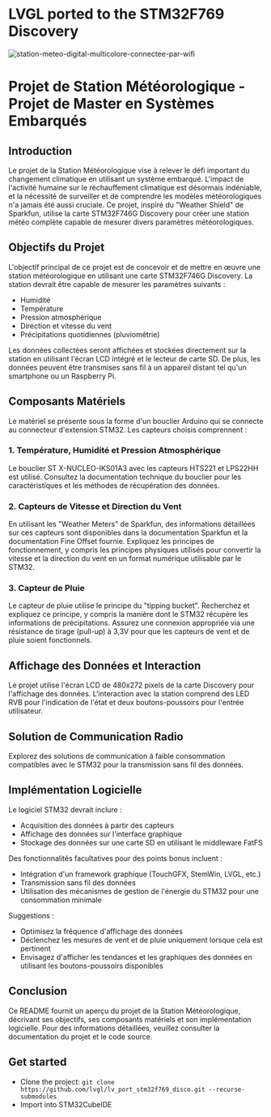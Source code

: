 # LVGL ported to the STM32F769 Discovery
![station-meteo-digital-multicolore-connectee-par-wifi](https://github.com/momenacer/MENACER_Mohamed/assets/127967325/9099632c-9a7c-4cc5-807f-f9c86994c8de)


# Projet de Station Météorologique - Projet de Master en Systèmes Embarqués

## Introduction

Le projet de la Station Météorologique vise à relever le défi important du changement climatique en utilisant un système embarqué. L'impact de l'activité humaine sur le réchauffement climatique est désormais indéniable, et la nécessité de surveiller et de comprendre les modèles météorologiques n'a jamais été aussi cruciale. Ce projet, inspiré du "Weather Shield" de Sparkfun, utilise la carte STM32F746G Discovery pour créer une station météo complète capable de mesurer divers paramètres météorologiques.

## Objectifs du Projet

L'objectif principal de ce projet est de concevoir et de mettre en œuvre une station météorologique en utilisant une carte STM32F746G Discovery. La station devrait être capable de mesurer les paramètres suivants :

- Humidité
- Température
- Pression atmosphérique
- Direction et vitesse du vent
- Précipitations quotidiennes (pluviométrie)

Les données collectées seront affichées et stockées directement sur la station en utilisant l'écran LCD intégré et le lecteur de carte SD. De plus, les données peuvent être transmises sans fil à un appareil distant tel qu'un smartphone ou un Raspberry Pi.

## Composants Matériels

Le matériel se présente sous la forme d'un bouclier Arduino qui se connecte au connecteur d'extension STM32. Les capteurs choisis comprennent :

### 1. Température, Humidité et Pression Atmosphérique

Le bouclier ST X-NUCLEO-IKS01A3 avec les capteurs HTS221 et LPS22HH est utilisé. Consultez la documentation technique du bouclier pour les caractéristiques et les méthodes de récupération des données.

### 2. Capteurs de Vitesse et Direction du Vent

En utilisant les "Weather Meters" de Sparkfun, des informations détaillées sur ces capteurs sont disponibles dans la documentation Sparkfun et la documentation Fine Offset fournie. Expliquez les principes de fonctionnement, y compris les principes physiques utilisés pour convertir la vitesse et la direction du vent en un format numérique utilisable par le STM32.

### 3. Capteur de Pluie

Le capteur de pluie utilise le principe du "tipping bucket". Recherchez et expliquez ce principe, y compris la manière dont le STM32 récupère les informations de précipitations. Assurez une connexion appropriée via une résistance de tirage (pull-up) à 3,3V pour que les capteurs de vent et de pluie soient fonctionnels.

## Affichage des Données et Interaction

Le projet utilise l'écran LCD de 480x272 pixels de la carte Discovery pour l'affichage des données. L'interaction avec la station comprend des LED RVB pour l'indication de l'état et deux boutons-poussoirs pour l'entrée utilisateur.

## Solution de Communication Radio

Explorez des solutions de communication à faible consommation compatibles avec le STM32 pour la transmission sans fil des données.

## Implémentation Logicielle

Le logiciel STM32 devrait inclure :

- Acquisition des données à partir des capteurs
- Affichage des données sur l'interface graphique
- Stockage des données sur une carte SD en utilisant le middleware FatFS

Des fonctionnalités facultatives pour des points bonus incluent :

- Intégration d'un framework graphique (TouchGFX, StemWin, LVGL, etc.)
- Transmission sans fil des données
- Utilisation des mécanismes de gestion de l'énergie du STM32 pour une consommation minimale

Suggestions :

- Optimisez la fréquence d'affichage des données
- Déclenchez les mesures de vent et de pluie uniquement lorsque cela est pertinent
- Envisagez d'afficher les tendances et les graphiques des données en utilisant les boutons-poussoirs disponibles

## Conclusion

Ce README fournit un aperçu du projet de la Station Météorologique, décrivant ses objectifs, ses composants matériels et son implémentation logicielle. Pour des informations détaillées, veuillez consulter la documentation du projet et le code source.


## Get started
- Clone the project: `git clone https://github.com/lvgl/lv_port_stm32f769_disco.git --recurse-submodules`
- Import into STM32CubeIDE
